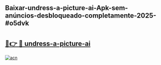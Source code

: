 ## Baixar-undress-a-picture-ai-Apk-sem-anúncios-desbloqueado-completamente-2025-#o5dvk

# <h2><a href="https://ainizakaria.my?title=undress-a-picture-ai&ref=20M">🔗👉 🔴 undress-a-picture-ai</a></h2>

[![acn](https://github.com/user-attachments/assets/0f9c940e-d8b0-45ae-aac7-cd30a18b3e1c)](https://ainizakaria.my?title=undress-a-picture-ai&ref=20M)

